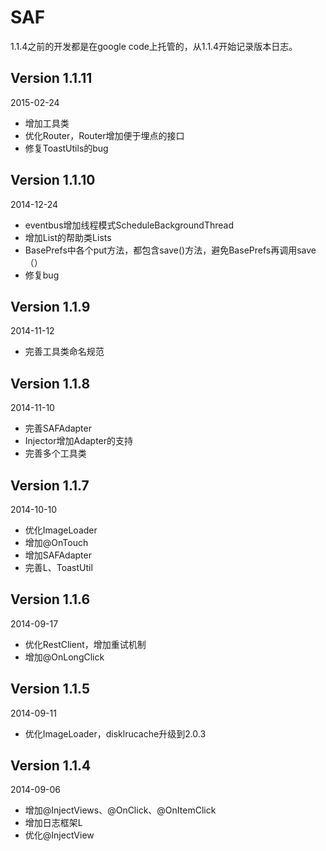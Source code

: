 SAF
===
1.1.4之前的开发都是在google code上托管的，从1.1.4开始记录版本日志。

Version 1.1.11
---
2015-02-24
 *  增加工具类
 *  优化Router，Router增加便于埋点的接口
 *  修复ToastUtils的bug

Version 1.1.10
---
2014-12-24
 *  eventbus增加线程模式ScheduleBackgroundThread
 *  增加List的帮助类Lists
 *  BasePrefs中各个put方法，都包含save()方法，避免BasePrefs再调用save（）
 *  修复bug

Version 1.1.9
---
2014-11-12
 *  完善工具类命名规范

Version 1.1.8
---
2014-11-10
 *  完善SAFAdapter
 *  Injector增加Adapter的支持
 *  完善多个工具类

Version 1.1.7
---
2014-10-10
 *  优化ImageLoader
 *  增加@OnTouch
 *  增加SAFAdapter
 *  完善L、ToastUtil

Version 1.1.6
---
2014-09-17
 *  优化RestClient，增加重试机制
 *  增加@OnLongClick

Version 1.1.5
---
2014-09-11
 *  优化ImageLoader，disklrucache升级到2.0.3

Version 1.1.4
---
2014-09-06
 *  增加@InjectViews、@OnClick、@OnItemClick
 *  增加日志框架L
 *  优化@InjectView

